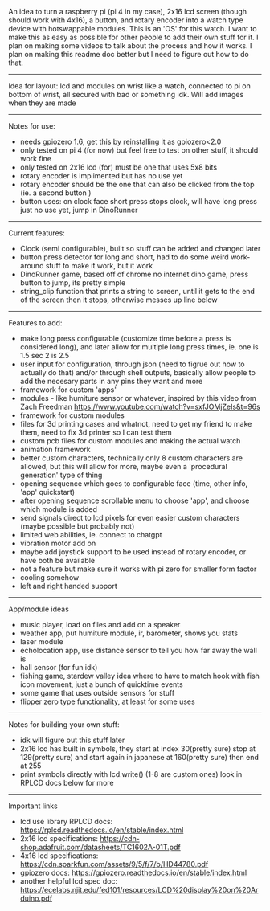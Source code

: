 An idea to turn a raspberry pi (pi 4 in my case), 2x16 lcd screen (though should work with 4x16), a button, and rotary encoder into a watch type device with hotswappable modules. 
This is an 'OS' for this watch. 
I want to make this as easy as possible for other people to add their own stuff for it.
I plan on making some videos to talk about the process and how it works.
I plan on making this readme doc better but I need to figure out how to do that.

---------------------------------------------------------------------------------------------------------------------------------------------------------------------------------


Idea for layout: lcd and modules on wrist like a watch, connected to pi on bottom of wrist, all secured with bad or something idk. Will add images when they are made

---------------------------------------------------------------------------------------------------------------------------------------------------------------------------------

Notes for use: 
  -  needs gpiozero 1.6, get this by reinstalling it as gpiozero<2.0
  -  only tested on pi 4 (for now) but feel free to test on other stuff, it should work fine
  -  only tested on 2x16 lcd (for) must be one that uses 5x8 bits
  -  rotary encoder is implimented but has no use yet
  -  rotary encoder should be the one that can also be clicked from the top (ie. a second button )
  -  button uses: on clock face short press stops clock, will have long press just no use yet, jump in DinoRunner

---------------------------------------------------------------------------------------------------------------------------------------------------------------------------------

Current features:
  -  Clock (semi configurable), built so stuff can be added and changed later
  -  button press detector for long and short, had to do some weird work-around stuff to make it work, but it work
  -  DinoRunner game, based off of chrome no internet dino game, press button to jump, its pretty simple
  -  string_clip function that prints a string to screen, until it gets to the end of the screen then it stops, otherwise messes up line below

---------------------------------------------------------------------------------------------------------------------------------------------------------------------------------

Features to add:
  -  make long press configurable (customize time before a press is considered long), and later allow for multiple long press times, ie. one is 1.5 sec 2 is 2.5
  -  user input for configuration, through json (need to figrue out how to actually do that) and/or through shell outputs, basically allow people to add the necesary parts in any pins they want and more
  -  framework for custom 'apps'
  -  modules - like humiture sensor or whatever, inspired by this video from Zach Freedman https://www.youtube.com/watch?v=sxfJOMjZeIs&t=96s
  -  framework for custom modules
  -  files for 3d printing cases and whatnot, need to get my friend to make them, need to fix 3d printer so I can test them
  -  custom pcb files for custom modules and making the actual watch
  -  animation framework
  -  better custom characters, technically only 8 custom characters are allowed, but this will allow for more, maybe even a 'procedural generation' type of thing
  -  opening sequence which goes to configurable face (time, other info, 'app' quickstart)
  -  after opening sequence scrollable menu to choose 'app', and choose which module is added
  -  send signals direct to lcd pixels for even easier custom characters (maybe possible but probably not)
  -  limited web abilities, ie. connect to chatgpt
  -  vibration motor add on
  -  maybe add joystick support to be used instead of rotary encoder, or have both be available
  -  not a feature but make sure it works with pi zero for smaller form factor
  -  cooling somehow
  -  left and right handed support
    
---------------------------------------------------------------------------------------------------------------------------------------------------------------------------------

App/module ideas
  -  music player, load on files and add on a speaker
  -  weather app, put humiture module, ir, barometer, shows you stats
  -  laser module
  -  echolocation app, use distance sensor to tell you how far away the wall is
  -  hall sensor (for fun idk)
  -  fishing game, stardew valley idea where to have to match hook with fish icon movement, just a bunch of quicktime events
  -  some game that uses outside sensors for stuff
  -  flipper zero type functionality, at least for some uses
---------------------------------------------------------------------------------------------------------------------------------------------------------------------------------

Notes for building your own stuff: 
  -  idk will figure out this stuff later
  -  2x16 lcd has built in symbols, they start at index 30(pretty sure) stop at 129(pretty sure) and start again in japanese at 160(pretty sure) then end at 255
  -  print symbols directly with lcd.write(<num>) (1-8 are custom ones) look in RPLCD docs below for more 

---------------------------------------------------------------------------------------------------------------------------------------------------------------------------------

Important links
  -  lcd use library RPLCD docs: https://rplcd.readthedocs.io/en/stable/index.html
  -  2x16 lcd specifications: https://cdn-shop.adafruit.com/datasheets/TC1602A-01T.pdf
  -  4x16 lcd specifications: https://cdn.sparkfun.com/assets/9/5/f/7/b/HD44780.pdf
  -  gpiozero docs: https://gpiozero.readthedocs.io/en/stable/index.html
  -  another helpful lcd spec doc: https://ecelabs.njit.edu/fed101/resources/LCD%20display%20on%20Arduino.pdf
